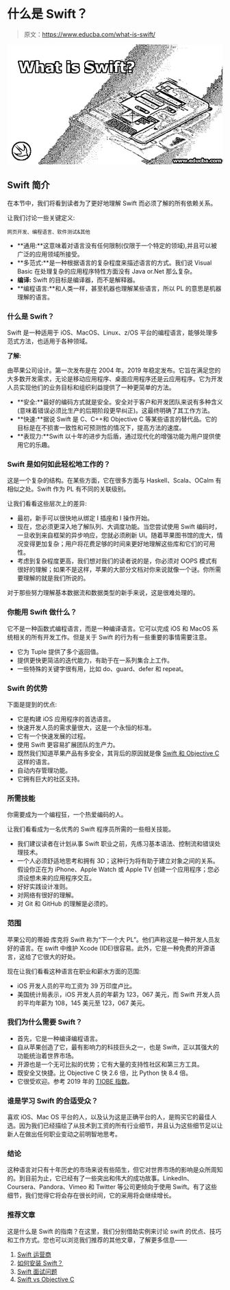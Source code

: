# 什么是 Swift？

> 原文：<https://www.educba.com/what-is-swift/>

![What is Swift?](img/491f4f2016cf734feb235ef1c6a1273c.png)



## Swift 简介

在本节中，我们将看到读者为了更好地理解 Swift 而必须了解的所有依赖关系。

让我们讨论一些关键定义:

<small>网页开发、编程语言、软件测试&其他</small>

*   **通用:**这意味着对语言没有任何限制(仅限于一个特定的领域),并且可以被广泛的应用领域所接受。
*   **多范式:**是一种根据语言的复杂程度来描述语言的方式。我们说 Visual Basic 在处理复杂的应用程序特性方面没有 Java or.Net 那么复杂。
*   **编译:** Swift 的目标是编译器，而不是解释器。
*   **编程语言:**和人类一样，甚至机器也理解某些语言，所以 PL 的意思是机器理解的语言。

### 什么是 Swift？

Swift 是一种适用于 iOS、MacOS、Linux、z/OS 平台的编程语言，能够处理多范式方法，也适用于各种领域。

**了解:**

由苹果公司设计。第一次发布是在 2004 年。2019 年稳定发布。它旨在满足您的大多数开发需求，无论是移动应用程序、桌面应用程序还是云应用程序。它为开发人员实现他们的业务目标和组织利益提供了一种更简单的方法。

*   **安全:**最好的编码方式就是安全。安全对于客户和开发团队来说有多种含义(意味着错误必须比生产的后期阶段更早纠正)。这最终明确了其工作方法。
*   **快速:**据说 Swift 是 C、C++和 Objective C 等某些语言的替代品。它的目标是在不损害一致性和可预测性的情况下，提高方法的速度。
*   **表现力:**Swift 以十年的进步为后盾，通过现代化的增强功能为用户提供使用它的乐趣。

### Swift 是如何如此轻松地工作的？

这是一个复杂的结构。在某些方面，它在很多方面与 Haskell、Scala、OCalm 有相似之处。Swift 作为 PL 有不同的关联级别。

让我们看看这些层次上的差异:

*   最初，新手可以很快地从绑定 I 插座和 I 操作开始。
*   现在，您必须更深入地了解队列、大调度功能。当您尝试使用 Swift 编码时，一旦收到来自框架的异步响应，您就必须刷新 UI。随着苹果图书馆的庞大，情况变得更加复杂；用户将花费足够的时间来更好地理解这些库和它们的可用性。
*   考虑到复杂程度更高，我们想对我们的读者说的是，你必须对 OOPS 模式有很好的理解；如果不是这样，苹果的大部分文档对你来说就像一个谜。你所需要理解的就是我们所说的。

对于那些努力理解基本数据流和数据类型的新手来说，这是很难处理的。

### 你能用 Swift 做什么？

它不是一种函数式编程语言，而是一种编译语言。它可以完成 iOS 和 MacOS 系统相关的所有开发工作。但是关于 Swift 的行为有一些重要的事情需要注意。

*   它为 Tuple 提供了多个返回值。
*   提供更快更简洁的迭代能力，有助于在一系列集合上工作。
*   一些特殊的关键字很有用，比如 do、guard、defer 和 repeat。

### Swift 的优势

下面是提到的优点:

*   它是构建 iOS 应用程序的首选语言。
*   快速开发人员的需求量很大，这是一个永恒的标准。
*   它有一个快速发展的过程。
*   使用 Swift 更容易扩展团队的生产力。
*   既然我们知道苹果产品有多安全，其背后的原因就是像 [Swift 和 Objective C](https://www.educba.com/swift-vs-objective-c/) 这样的语言。
*   自动内存管理功能。
*   它拥有巨大的社区支持。

### 所需技能

你需要成为一个编程狂，一个热爱编码的人。

让我们看看成为一名优秀的 Swift 程序员所需的一些相关技能。

*   我们建议读者在计划从事 Swift 职业之前，先练习基本语法、控制流和错误处理技术。
*   一个人必须舒适地思考和拥有 3D；这种行为将有助于建立对象之间的关系。假设你正在为 iPhone、Apple Watch 或 Apple TV 创建一个应用程序；您必须设想未来的应用程序交互。
*   好好实践设计准则。
*   对网络有很好的理解。
*   对 Git 和 GitHub 的理解是必须的。

### 范围

苹果公司的蒂姆·库克将 Swift 称为“下一个大 PL”。他们声称这是一种开发人员友好的语言。在 swift 中维护 Xcode (IDE)很容易。此外，它是一种免费的开源语言，这给了它很大的好处。

现在让我们看看这种语言在职业和薪水方面的范围:

*   iOS 开发人员的平均工资为 39 万印度卢比。
*   美国统计局表示，iOS 开发人员的年薪为 123，067 美元，而 Swift 开发人员的平均年薪为 108，145 美元至 123，067 美元。

### 我们为什么需要 Swift？

*   首先，它是一种编译编程语言。
*   自从苹果创造了它，最有影响力的科技巨头之一，也是 Swift，正以其强大的功能统治着世界市场。
*   开源也是一个无可比拟的优势；它有大量的支持性社区和第三方工具。
*   既安全又快捷。比 Objective C 快 2.6 倍，比 Python 快 8.4 倍。
*   它很受欢迎。参考 2019 年的 [TIOBE 指数](https://www.tiobe.com/tiobe-index/)。

### 谁是学习 Swift 的合适受众？

喜欢 iOS、Mac OS 平台的人，以及认为这是正确平台的人，是购买它的最佳人选。因为我们已经描绘了从技术到工资的所有行业细节，并且认为这些细节足以让新人在做出任何职业变动之前明智地思考。

### 结论

这种语言对只有十年历史的市场来说有些陌生，但它对世界市场的影响是众所周知的。到目前为止，它已经有了一些突出和伟大的成功故事。LinkedIn、Coursera、Pandora、Vimeo 和 Twitter 等公司更倾向于使用 Swift。有了这些细节，我们觉得它将会存在很长时间，它的采用将会继续增长。

### 推荐文章

这是什么是 Swift 的指南？在这里，我们分别借助实例来讨论 swift 的优点、技巧和工作方式。您也可以浏览我们推荐的其他文章，了解更多信息——

1.  [Swift 运营商](https://www.educba.com/swift-operators/)
2.  [如何安装 Swift？](https://www.educba.com/install-swift/)
3.  [Swift 面试问题](https://www.educba.com/swift-interview-questions/)
4.  [Swift vs Objective C](https://www.educba.com/swift-vs-objective-c/)






